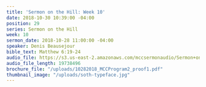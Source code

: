 ```yaml
---
title: 'Sermon on the Hill: Week 10'
date: 2018-10-30 10:39:00 -04:00
position: 29
series: Sermon on the Hill
week: 10
sermon_date: 2018-10-28 11:00:00 -04:00
speaker: Denis Beausejour
bible_text: Matthew 6:19-24
audio_file: https://s3.us-east-2.amazonaws.com/mccsermonaudio/Sermon+on+the+Hill_+Week+10.lite.mp3
audio_file_length: 19738496
brochure_file: "/uploads/10282018_MCCProgram2_proof1.pdf"
thumbnail_image: "/uploads/soth-typeface.jpg"
---
```


